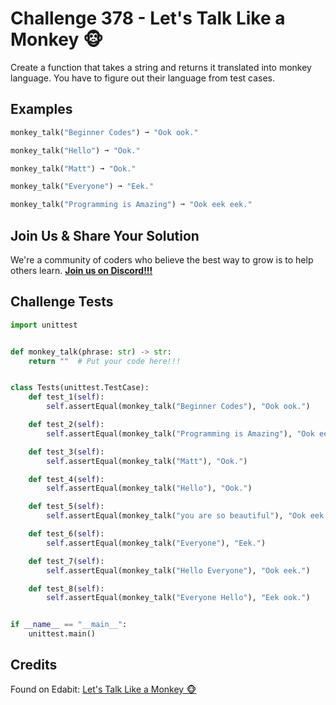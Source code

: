 # Challenge 378 - Let's Talk Like a Monkey 🐵

Create a function that takes a string and returns it translated into monkey language. You have to figure out their language from test cases.

## Examples
```python
monkey_talk("Beginner Codes") ➞ "Ook ook."

monkey_talk("Hello") ➞ "Ook."

monkey_talk("Matt") ➞ "Ook."

monkey_talk("Everyone") ➞ "Eek."

monkey_talk("Programming is Amazing") ➞ "Ook eek eek."
```
## Join Us & Share Your Solution

We're a community of coders who believe the best way to grow is to help others learn. **[Join us on Discord!!!](https://discord.gg/sfHykntuGy)**

## Challenge Tests
```python
import unittest


def monkey_talk(phrase: str) -> str:
    return ""  # Put your code here!!!


class Tests(unittest.TestCase):
    def test_1(self):
        self.assertEqual(monkey_talk("Beginner Codes"), "Ook ook.")

    def test_2(self):
        self.assertEqual(monkey_talk("Programming is Amazing"), "Ook eek eek.")

    def test_3(self):
        self.assertEqual(monkey_talk("Matt"), "Ook.")

    def test_4(self):
        self.assertEqual(monkey_talk("Hello"), "Ook.")

    def test_5(self):
        self.assertEqual(monkey_talk("you are so beautiful"), "Ook eek ook ook.")

    def test_6(self):
        self.assertEqual(monkey_talk("Everyone"), "Eek.")

    def test_7(self):
        self.assertEqual(monkey_talk("Hello Everyone"), "Ook eek.")

    def test_8(self):
        self.assertEqual(monkey_talk("Everyone Hello"), "Eek ook.")


if __name__ == "__main__":
    unittest.main()
```
## Credits

Found on Edabit: [Let's Talk Like a Monkey 🐵](https://edabit.com/challenge/TAhuay457cw5AekBe)

